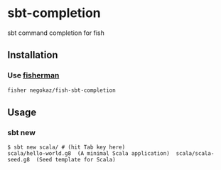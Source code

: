 # sbt-completion

sbt command completion for fish

## Installation

### Use [fisherman](https://github.com/fisherman/fisherman)

```bash
fisher negokaz/fish-sbt-completion
```

## Usage

### sbt new

```
$ sbt new scala/ # (hit Tab key here)
scala/hello-world.g8  (A minimal Scala application)  scala/scala-seed.g8  (Seed template for Scala)
```
